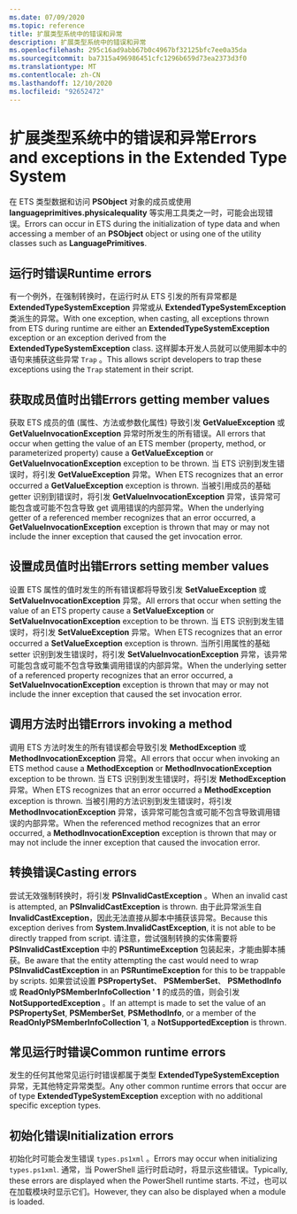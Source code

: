 ```yaml
---
ms.date: 07/09/2020
ms.topic: reference
title: 扩展类型系统中的错误和异常
description: 扩展类型系统中的错误和异常
ms.openlocfilehash: 295c16ad9abb67b0c4967bf32125bfc7ee0a35da
ms.sourcegitcommit: ba7315a496986451cfc1296b659d73ea2373d3f0
ms.translationtype: MT
ms.contentlocale: zh-CN
ms.lasthandoff: 12/10/2020
ms.locfileid: "92652472"
---
```

# <a name="errors-and-exceptions-in-the-extended-type-system"></a><span data-ttu-id="f9685-103">扩展类型系统中的错误和异常</span><span class="sxs-lookup"><span data-stu-id="f9685-103">Errors and exceptions in the Extended Type System</span></span>

<span data-ttu-id="f9685-104">在 ETS 类型数据和访问 **PSObject** 对象的成员或使用 **languageprimitives.physicalequality** 等实用工具类之一时，可能会出现错误。</span><span class="sxs-lookup"><span data-stu-id="f9685-104">Errors can occur in ETS during the initialization of type data and when accessing a member of an **PSObject** object or using one of the utility classes such as **LanguagePrimitives**.</span></span>

## <a name="runtime-errors"></a><span data-ttu-id="f9685-105">运行时错误</span><span class="sxs-lookup"><span data-stu-id="f9685-105">Runtime errors</span></span>

<span data-ttu-id="f9685-106">有一个例外，在强制转换时，在运行时从 ETS 引发的所有异常都是 **ExtendedTypeSystemException** 异常或从 **ExtendedTypeSystemException** 类派生的异常。</span><span class="sxs-lookup"><span data-stu-id="f9685-106">With one exception, when casting, all exceptions thrown from ETS during runtime are either an **ExtendedTypeSystemException** exception or an exception derived from the **ExtendedTypeSystemException** class.</span></span> <span data-ttu-id="f9685-107">这样脚本开发人员就可以使用脚本中的语句来捕获这些异常 `Trap` 。</span><span class="sxs-lookup"><span data-stu-id="f9685-107">This allows script developers to trap these exceptions using the `Trap` statement in their script.</span></span>

## <a name="errors-getting-member-values"></a><span data-ttu-id="f9685-108">获取成员值时出错</span><span class="sxs-lookup"><span data-stu-id="f9685-108">Errors getting member values</span></span>

<span data-ttu-id="f9685-109">获取 ETS 成员的值 (属性、方法或参数化属性) 导致引发 **GetValueException** 或 **GetValueInvocationException** 异常时所发生的所有错误。</span><span class="sxs-lookup"><span data-stu-id="f9685-109">All errors that occur when getting the value of an ETS member (property, method, or parameterized property) cause a **GetValueException** or **GetValueInvocationException** exception to be thrown.</span></span>
<span data-ttu-id="f9685-110">当 ETS 识别到发生错误时，将引发 **GetValueException** 异常。</span><span class="sxs-lookup"><span data-stu-id="f9685-110">When ETS recognizes that an error occurred a **GetValueException** exception is thrown.</span></span> <span data-ttu-id="f9685-111">当被引用成员的基础 getter 识别到错误时，将引发 **GetValueInvocationException** 异常，该异常可能包含或可能不包含导致 get 调用错误的内部异常。</span><span class="sxs-lookup"><span data-stu-id="f9685-111">When the underlying getter of a referenced member recognizes that an error occurred, a **GetValueInvocationException** exception is thrown that may or may not include the inner exception that caused the get invocation error.</span></span>

## <a name="errors-setting-member-values"></a><span data-ttu-id="f9685-112">设置成员值时出错</span><span class="sxs-lookup"><span data-stu-id="f9685-112">Errors setting member values</span></span>

<span data-ttu-id="f9685-113">设置 ETS 属性的值时发生的所有错误都将导致引发 **SetValueException** 或 **SetValueInvocationException** 异常。</span><span class="sxs-lookup"><span data-stu-id="f9685-113">All errors that occur when setting the value of an ETS property cause a **SetValueException** or **SetValueInvocationException** exception to be thrown.</span></span> <span data-ttu-id="f9685-114">当 ETS 识别到发生错误时，将引发 **SetValueException** 异常。</span><span class="sxs-lookup"><span data-stu-id="f9685-114">When ETS recognizes that an error occurred a **SetValueException** exception is thrown.</span></span> <span data-ttu-id="f9685-115">当所引用属性的基础 setter 识别到发生错误时，将引发 **SetValueInvocationException** 异常，该异常可能包含或可能不包含导致集调用错误的内部异常。</span><span class="sxs-lookup"><span data-stu-id="f9685-115">When the underlying setter of a referenced property recognizes that an error occurred, a **SetValueInvocationException** exception is thrown that may or may not include the inner exception that caused the set invocation error.</span></span>

## <a name="errors-invoking-a-method"></a><span data-ttu-id="f9685-116">调用方法时出错</span><span class="sxs-lookup"><span data-stu-id="f9685-116">Errors invoking a method</span></span>

<span data-ttu-id="f9685-117">调用 ETS 方法时发生的所有错误都会导致引发 **MethodException** 或 **MethodInvocationException** 异常。</span><span class="sxs-lookup"><span data-stu-id="f9685-117">All errors that occur when invoking an ETS method cause a **MethodException** or **MethodInvocationException** exception to be thrown.</span></span> <span data-ttu-id="f9685-118">当 ETS 识别到发生错误时，将引发 **MethodException** 异常。</span><span class="sxs-lookup"><span data-stu-id="f9685-118">When ETS recognizes that an error occurred a **MethodException** exception is thrown.</span></span> <span data-ttu-id="f9685-119">当被引用的方法识别到发生错误时，将引发 **MethodInvocationException** 异常，该异常可能包含或可能不包含导致调用错误的内部异常。</span><span class="sxs-lookup"><span data-stu-id="f9685-119">When the referenced method recognizes that an error occurred, a **MethodInvocationException** exception is thrown that may or may not include the inner exception that caused the invocation error.</span></span>

## <a name="casting-errors"></a><span data-ttu-id="f9685-120">转换错误</span><span class="sxs-lookup"><span data-stu-id="f9685-120">Casting errors</span></span>

<span data-ttu-id="f9685-121">尝试无效强制转换时，将引发 **PSInvalidCastException** 。</span><span class="sxs-lookup"><span data-stu-id="f9685-121">When an invalid cast is attempted, an **PSInvalidCastException** is thrown.</span></span> <span data-ttu-id="f9685-122">由于此异常派生自 **InvalidCastException**，因此无法直接从脚本中捕获该异常。</span><span class="sxs-lookup"><span data-stu-id="f9685-122">Because this exception derives from **System.InvalidCastException**, it is not able to be directly trapped from script.</span></span> <span data-ttu-id="f9685-123">请注意，尝试强制转换的实体需要将 **PSInvalidCastException** 中的 **PSRuntimeException** 包装起来，才能由脚本捕获。</span><span class="sxs-lookup"><span data-stu-id="f9685-123">Be aware that the entity attempting the cast would need to wrap **PSInvalidCastException** in an **PSRuntimeException** for this to be trappable by scripts.</span></span> <span data-ttu-id="f9685-124">如果尝试设置 **PSPropertySet**、 **PSMemberSet**、 **PSMethodInfo** 或 **ReadOnlyPSMemberInfoCollection ' 1** 的成员的值，则会引发 **NotSupportedException** 。</span><span class="sxs-lookup"><span data-stu-id="f9685-124">If an attempt is made to set the value of an **PSPropertySet**, **PSMemberSet**, **PSMethodInfo**, or a member of the **ReadOnlyPSMemberInfoCollection\`1**, a **NotSupportedException** is thrown.</span></span>

## <a name="common-runtime-errors"></a><span data-ttu-id="f9685-125">常见运行时错误</span><span class="sxs-lookup"><span data-stu-id="f9685-125">Common runtime errors</span></span>

<span data-ttu-id="f9685-126">发生的任何其他常见运行时错误都属于类型 **ExtendedTypeSystemException** 异常，无其他特定异常类型。</span><span class="sxs-lookup"><span data-stu-id="f9685-126">Any other common runtime errors that occur are of type **ExtendedTypeSystemException** exception with no additional specific exception types.</span></span>

## <a name="initialization-errors"></a><span data-ttu-id="f9685-127">初始化错误</span><span class="sxs-lookup"><span data-stu-id="f9685-127">Initialization errors</span></span>

<span data-ttu-id="f9685-128">初始化时可能会发生错误 `types.ps1xml` 。</span><span class="sxs-lookup"><span data-stu-id="f9685-128">Errors may occur when initializing `types.ps1xml`.</span></span> <span data-ttu-id="f9685-129">通常，当 PowerShell 运行时启动时，将显示这些错误。</span><span class="sxs-lookup"><span data-stu-id="f9685-129">Typically, these errors are displayed when the PowerShell runtime starts.</span></span> <span data-ttu-id="f9685-130">不过，也可以在加载模块时显示它们。</span><span class="sxs-lookup"><span data-stu-id="f9685-130">However, they can also be displayed when a module is loaded.</span></span>
